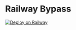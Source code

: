 # Railway Bypass

[![Deploy on Railway](https://railway.app/button.svg)](https://railway.app/new/template/3ZIBYe?referralCode=Q7indz)
